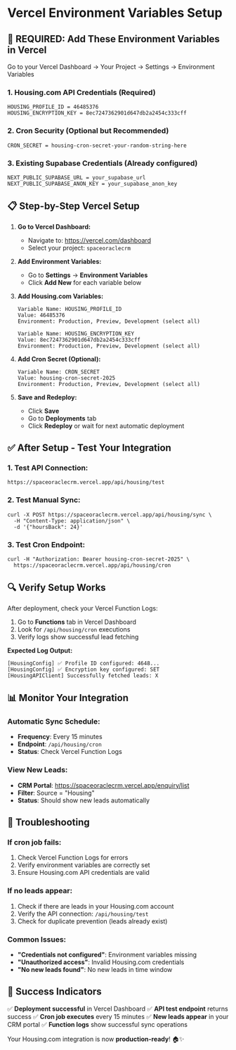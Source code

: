 # Vercel Environment Variables Setup

## 🚀 **REQUIRED: Add These Environment Variables in Vercel**

Go to your Vercel Dashboard → Your Project → Settings → Environment Variables

### 1. Housing.com API Credentials (Required)

```
HOUSING_PROFILE_ID = 46485376
HOUSING_ENCRYPTION_KEY = 8ec7247362901d647db2a2454c333cff
```

### 2. Cron Security (Optional but Recommended)

```
CRON_SECRET = housing-cron-secret-your-random-string-here
```

### 3. Existing Supabase Credentials (Already configured)

```
NEXT_PUBLIC_SUPABASE_URL = your_supabase_url
NEXT_PUBLIC_SUPABASE_ANON_KEY = your_supabase_anon_key
```

## 📋 **Step-by-Step Vercel Setup**

1. **Go to Vercel Dashboard:**
   - Navigate to: https://vercel.com/dashboard
   - Select your project: `spaceoraclecrm`

2. **Add Environment Variables:**
   - Go to **Settings** → **Environment Variables**
   - Click **Add New** for each variable below

3. **Add Housing.com Variables:**
   ```
   Variable Name: HOUSING_PROFILE_ID
   Value: 46485376
   Environment: Production, Preview, Development (select all)

   Variable Name: HOUSING_ENCRYPTION_KEY
   Value: 8ec7247362901d647db2a2454c333cff
   Environment: Production, Preview, Development (select all)
   ```

4. **Add Cron Secret (Optional):**
   ```
   Variable Name: CRON_SECRET
   Value: housing-cron-secret-2025
   Environment: Production, Preview, Development (select all)
   ```

5. **Save and Redeploy:**
   - Click **Save**
   - Go to **Deployments** tab
   - Click **Redeploy** or wait for next automatic deployment

## ✅ **After Setup - Test Your Integration**

### 1. Test API Connection:
```
https://spaceoraclecrm.vercel.app/api/housing/test
```

### 2. Test Manual Sync:
```
curl -X POST https://spaceoraclecrm.vercel.app/api/housing/sync \
  -H "Content-Type: application/json" \
  -d '{"hoursBack": 24}'
```

### 3. Test Cron Endpoint:
```
curl -H "Authorization: Bearer housing-cron-secret-2025" \
  https://spaceoraclecrm.vercel.app/api/housing/cron
```

## 🔍 **Verify Setup Works**

After deployment, check your Vercel Function Logs:

1. Go to **Functions** tab in Vercel Dashboard
2. Look for `/api/housing/cron` executions
3. Verify logs show successful lead fetching

**Expected Log Output:**
```
[HousingConfig] ✅ Profile ID configured: 4648...
[HousingConfig] ✅ Encryption key configured: SET
[HousingAPIClient] Successfully fetched leads: X
```

## 📊 **Monitor Your Integration**

### Automatic Sync Schedule:
- **Frequency**: Every 15 minutes
- **Endpoint**: `/api/housing/cron`
- **Status**: Check Vercel Function Logs

### View New Leads:
- **CRM Portal**: https://spaceoraclecrm.vercel.app/enquiry/list
- **Filter**: Source = "Housing"
- **Status**: Should show new leads automatically

## 🚨 **Troubleshooting**

### If cron job fails:
1. Check Vercel Function Logs for errors
2. Verify environment variables are correctly set
3. Ensure Housing.com API credentials are valid

### If no leads appear:
1. Check if there are leads in your Housing.com account
2. Verify the API connection: `/api/housing/test`
3. Check for duplicate prevention (leads already exist)

### Common Issues:
- **"Credentials not configured"**: Environment variables missing
- **"Unauthorized access"**: Invalid Housing.com credentials
- **"No new leads found"**: No new leads in time window

## 🎯 **Success Indicators**

✅ **Deployment successful** in Vercel Dashboard
✅ **API test endpoint** returns success
✅ **Cron job executes** every 15 minutes
✅ **New leads appear** in your CRM portal
✅ **Function logs** show successful sync operations

Your Housing.com integration is now **production-ready**! 🏠✨